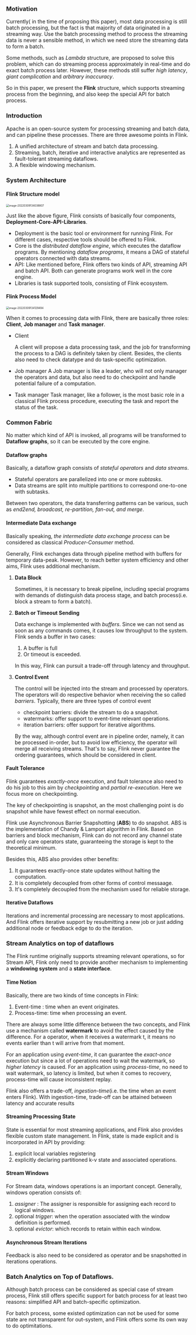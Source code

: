 ### Motivation

Currently( in the time of proposing this paper), most data processing is still batch processing, but the fact is that majority of data originated in a streaming way. Use the batch processing method to process the streaming data is never a sensible method, in which we need store the streaming data to form a batch.

Some methods, such as *Lambda* structure, are proposed to solve this problem, which can do streaming process approximately in real-time and do exact batch process later. However, these methods still suffer *high latency*, *giant  complication* and *arbitrary inaccuracy*.

So in this paper, we present the **Flink** structure, which supports streaming process from the beginning, and also keep the special API for batch process.

### Introduction

Apache is an open-source system for processing streaming and batch data, and can pipeline these processes. There are three awesome points in Flink.

1. A unified architecture of stream and batch data processing.
2. Streaming, batch, iterative and interactive analytics are represented as fault-tolerant streaming dataflows.
3. A flexible windowing mechanism.

### System Architecture

#### Flink Structure model

<img src="imgs\Flink software stack.png" alt="image-20220309134038807" style="zoom:50%;" />

Just like the above figure, Flink consists of basically four components, **Deployment-Core-API-Libraries**. 

- Deployment is the basic tool or environment for running Flink. For different cases, respective tools should be offered to Flink.
- Core is the *distributed dataflow engine*, which executes the dataflow programs. By mentioning *dataflow programs*, it means a DAG of stateful operators connected with data streams.
- API: Like mentioned before, Flink offers two kinds of API, streaming API and batch API. Both can generate programs work well in the core engine.
-  Libraries is task supported tools, consisting of Flink ecosystem.

#### Flink Process Model

<img src="imgs\Flink process model.png" alt="image-20220309134129494" style="zoom:50%;" />

When it comes to processing data with Flink, there are basically three roles: **Client**, **Job manager** and **Task manager**.

- Client

  A client will propose a data processing task, and the job for transforming the process to a DAG is definitely taken by client. Besides, the clients also need to check datatype and do task-specific optimization.

- Job manager
  A Job manager is like a leader, who will not only manager the operators and data, but also need to do checkpoint and handle potential failure of a computation.

- Task manager
  Task manager, like a follower, is the most basic role in a classical Flink process procedure, executing the task and report the status of the task.

### Common Fabric

No matter which kind of API is invoked, all programs will be transformed to **Dataflow graphs**, so it can be executed by the core engine.

#### Dataflow graphs

Basically, a dataflow graph consists of *stateful operators* and *data streams*.

- Stateful operators are parallelized into one or more *subtasks*.
- Data streams are split into multiple partitions to  correspond one-to-one with subtasks.

Between two operators, the data transferring patterns can be various, such as *end2end, broadcast, re-partition, fan-out, and merge*.

#### Intermediate Data exchange

Basically speaking, *the intermediate data exchange process* can be considered  as classical *Producer-Consumer* method.

Generally, Flink exchanges data through pipeline method with buffers for temporary data-peak. However, to reach better system efficiency and other aims, Flink uses additional mechanism.

1. **Data Block**

   Sometimes, it is necessary to break pipeline, including special programs with demands of distinguish data process stage, and batch process(i.e. block a stream to form a batch).

2. **Batch or Timeout Sending**

   Data exchange is implemented with *buffers*. Since we can not send as soon as any commands comes, it causes low throughput to the system. Flink sends a buffer in two cases:

   1. A buffer is full
   2. Or timeout is exceeded.

   In this way, Flink can pursuit a trade-off through latency and throughput.

3. **Control Event**

   The control will be injected into the stream and processed by operators. The operators will do respective behavior when receiving the so called *barriers*. Typically, there are three types of control event

   - checkpoint barriers: divide the stream to do a snapshot.
   - watermarks: offer support to event-time relevant operations.
   - iteration barriers: offer support for iterative algorithms.

   By the way, although control event are in pipeline order, namely, it can be processed in-order, but to avoid low efficiency, the operator will merge all receiving streams. That's to say, Flink never guarantee the ordering guarantees, which should be considered in client.

#### Fault Tolerance

Flink guarantees *exactly-once* execution, and fault tolerance also need to do his job to this aim by *checkpointing* and *partial re-execution*. Here we focus more on checkpointing.

The key of checkpointing is snapshot, an the most challenging point is do snapshot while have fewest effect on normal execution.

Flink use Asynchronous Barrier Snapshotting (**ABS**) to do snapshot. ABS is the implementation of Chandy & Lamport algorithm in Flink. Based on barriers and block mechanism, Flink can do not record any channel state and only care operators state, guaranteeing the storage is kept to the theoretical minimum.

Besides this, ABS also provides other benefits:

1. It guarantees exactly-once state updates without halting the computation.
2. It is completely decoupled from other forms of control messaage.
3. It's completely decoupled from the mechanism used  for reliable storage.

#### Iterative Dataflows

Iterations and incremental processing are necessary to most applications. And Flink offers iterative support by resubmitting a new job or just adding additional node or feedback edge to do the iteration.

### Stream Analytics on top of dataflows

The Flink runtime originally supports streaming relevant operations, so for Stream API, Flink only need to provide another mechanism to implementing a **windowing system** and a **state interface**.

#### Time Notion

Basically, there are two kinds of time concepts in Flink:

1. Event-time : time when an event originates.
2. Process-time: time when processing an event.

There are always some little difference between the two concepts, and Flink use a mechanism called **watermark** to avoid the effect caused by the difference. For a operator, when it receives a watermark t, it means no events earlier than t will arrive from that moment.

For an application using *event-time*, it can guarantee the *exact-once* execution but since a lot of operations need to wait the watermark, so *higher latency* is caused.
For an application using *process-time*, no need to wait watermark, so latency is limited, but when it comes to recovery, process-time will cause inconsistent replay.

Flink also offers a trade-off, *ingestion-time*(i.e. the time when an event enters Flink). With ingestion-time, trade-off can be attained between latency and accurate results

#### Streaming Processing State

State is essential for most streaming applications, and Flink also provides flexible custom state management. In Flink, state is made explicit and is incorporated in API by providing:

1. explicit local variables registering
2. explicitly declaring partitioned k-v state and associated operations.

#### Stream Windows

For Stream data, windows operations is an important concept. Generally, windows operation consists of:

1. *assigner* : The assigner is responsible for assigning each record to logical windows.
2. optional *trigger*: when the operation associated with the window definition is performed.
3. optional *evictor*: which records to retain within each window.

#### Asynchronous Stream Iterations

Feedback is also need to be considered as operator and be snapshotted in iterations operations.

### Batch Analytics on Top of Dataflows.

Although batch process can be considered as special case of stream process, Flink still offers specific support for batch process for at least two reasons: simplified API and batch-specific optimization.

For batch process, some existed optimization can not be used for some state are not transparent for out-system, and Flink offers some its own way to do optimitations. 